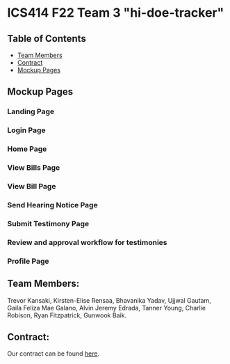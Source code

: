 # ICS414 F22 Team 3 "hi-doe-tracker"

## Table of Contents

* [Team Members](#team-members)
* [Contract](#contract)
* [Mockup Pages](#mockup-pages)

## Mockup Pages

### Landing Page

### Login Page

### Home Page

### View Bills Page

### View Bill Page

### Send Hearing Notice Page

### Submit Testimony Page

### Review and approval workflow for testimonies

### Profile Page

## Team Members:

Trevor Kansaki,
Kirsten-Elise Rensaa,
Bhavanika Yadav,
Ujjwal Gautam,
Gaila Feliza Mae Galano,
Alvin Jeremy Edrada,
Tanner Young,
Charlie Robison,
Ryan Fitzpatrick,
Gunwook Baik.

## Contract:
Our contract can be found [here](https://docs.google.com/document/d/1LmFmwsgEDfUC2oPU8WfnxhdM-HfBvE7AS4HScb7kDkc/edit?usp=sharing).
